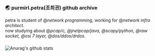 ### :earth_asia: purmirl.petra(조희권) github archive
petra is student of @_network programming_, working for @_network infra architect_.   
now studying about @_pcap/c, @jnetpcap/java, @scapy/python, @raw socket, @osi 7 layer, @dos/ddos/drdos_. 

<!--
**purmirl/purmirl** is a ✨ _special_ ✨ repository because its `README.md` (this file) appears on your GitHub profile.

Here are some ideas to get you started:

- 🔭 I’m currently working on ...
- 🌱 I’m currently learning ...
- 👯 I’m looking to collaborate on ...
- 🤔 I’m looking for help with ...
- 💬 Ask me about ...
- 📫 How to reach me: ...
- 😄 Pronouns: ...
- ⚡ Fun fact: ...
-->
### 
![Anurag's github stats](https://github-readme-stats.vercel.app/api?username=purmirl&show_icons=true&theme=tokyonight&include_all_commits=true)


<!--
 [![Top Langs](https://github-readme-stats.vercel.app/api/top-langs/?username=purmirl&layout=compact)](https://github.com/anuraghazra/github-readme-stats)
-->

